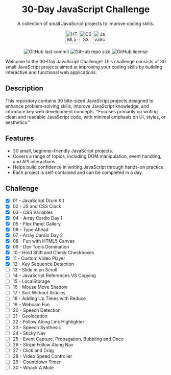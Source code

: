 <div align="center">
  <h1>30-Day JavaScript Challenge</h1>
  <p>A collection of small JavaScript projects to improve coding skills.</p>
  <p>
    <img src="https://img.icons8.com/color/48/000000/html-5.png" alt="HTML5 Icon" width="40" height="40"/>
    <img src="https://img.icons8.com/color/48/000000/css3.png" alt="CSS3 Icon" width="40" height="40"/>
    <img src="https://img.icons8.com/color/48/000000/javascript.png" alt="JavaScript Icon" width="40" height="40"/>
  </p>
</div>

<p align="center">
  <img src="https://img.shields.io/github/last-commit/hellogaray/30-Day-JS-Challenge" alt="GitHub last commit">
  <img src="https://img.shields.io/github/repo-size/hellogaray/30-Day-JS-Challenge" alt="GitHub repo size">
  <img src="https://img.shields.io/github/license/hellogaray/30-Day-JS-Challenge" alt="GitHub license">
</p>

Welcome to the 30-Day JavaScript Challenge! This challenge consists of 30 small JavaScript projects aimed at improving your coding skills by building interactive and functional web applications.

## Description

This repository contains 30 bite-sized JavaScript projects designed to enhance problem-solving skills, improve JavaScript knowledge, and introduce key web development concepts. "Focuses primarily on writing clean and readable JavaScript code, with minimal emphasis on UI, styles, or aesthetics."

## Features

- 30 small, beginner-friendly JavaScript projects.
- Covers a range of topics, including DOM manipulation, event handling, and API interactions.
- Helps build confidence in writing JavaScript through hands-on practice.
- Each project is self-contained and can be completed in a day.

## Challenge

- [x] 01 - JavaScript Drum Kit
- [x] 02 - JS and CSS Clock
- [x] 03 - CSS Variables
- [x] 04 - Array Cardio Day 1
- [x] 05 - Flex Panel Gallery
- [x] 06 - Type Ahead
- [x] 07 - Array Cardio Day 2
- [x] 08 - Fun with HTML5 Canvas
- [x] 09 - Dev Tools Domination
- [x] 10 - Hold Shift and Check Checkboxes
- [x] 11 - Custom Video Player
- [x] 12 - Key Sequence Detection
- [ ] 13 - Slide in on Scroll
- [ ] 14 - JavaScript References VS Copying
- [ ] 15 - LocalStorage
- [ ] 16 - Mouse Move Shadow
- [ ] 17 - Sort Without Articles
- [ ] 18 - Adding Up Times with Reduce
- [ ] 19 - Webcam Fun
- [ ] 20 - Speech Detection
- [ ] 21 - Geolocation
- [ ] 22 - Follow Along Link Highlighter
- [ ] 23 - Speech Synthesis
- [ ] 24 - Sticky Nav
- [ ] 25 - Event Capture, Propagation, Bubbling and Once
- [ ] 26 - Stripe Follow Along Nav
- [ ] 27 - Click and Drag
- [ ] 28 - Video Speed Controller
- [ ] 29 - Countdown Timer
- [ ] 30 - Whack A Mole
